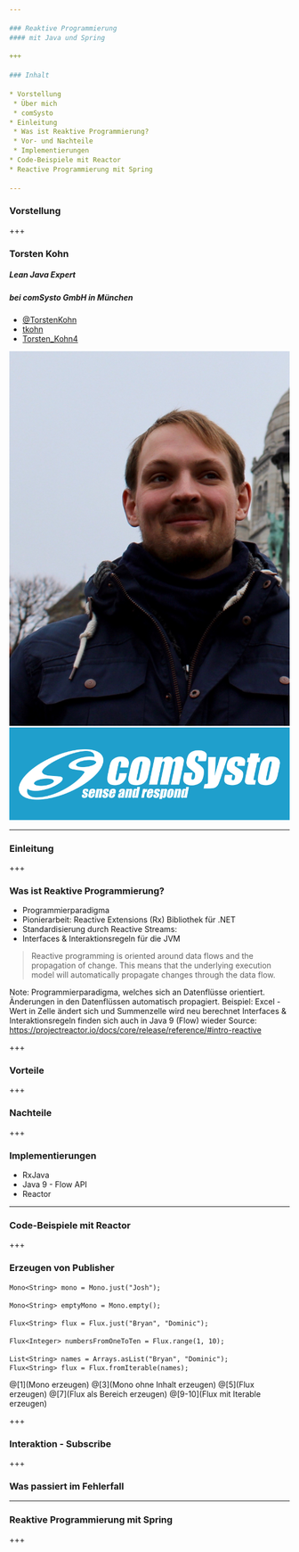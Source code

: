 ```yaml
---

### Reaktive Programmierung 
#### mit Java und Spring

+++

### Inhalt

* Vorstellung
 * Über mich
 * comSysto
* Einleitung
 * Was ist Reaktive Programmierung?
 * Vor- und Nachteile
 * Implementierungen
* Code-Beispiele mit Reactor
* Reactive Programmierung mit Spring

---
```


### Vorstellung

+++

### Torsten Kohn
##### Lean Java Expert
##### bei comSysto GmbH in München

* <i class="fa fa-twitter-square"></i> [@TorstenKohn](https://twitter.com/TorstenKohn)
* <i class="fa fa-github-square"></i> [tkohn](https://github.com/tkohn)
* <i class="fa fa-xing-square"></i> [Torsten_Kohn4](https://www.xing.com/profile/Torsten_Kohn4)

<img class="profile-picture" src="/assets/profil_tk.jpg" alt="Profilbild von Torsten Kohn">
<a href="https://www.comsysto.com" target="_blank"><img class="company-picture" src="/assets/logo-normal-jpg.jpg" alt="Firmenlogo von comSysto GmbH"></a>

---

### Einleitung

+++

### Was ist Reaktive Programmierung?

* Programmierparadigma
* Pionierarbeit: Reactive Extensions (Rx) Bibliothek für .NET
* Standardisierung durch Reactive Streams:
 * Interfaces & Interaktionsregeln für die JVM

> Reactive programming is oriented around data flows and the propagation of change. 
> This means that the underlying execution model will automatically propagate changes through the data flow.

Note:
Programmierparadigma, welches sich an Datenflüsse orientiert.
Änderungen in den Datenflüssen automatisch propagiert.
Beispiel: Excel - Wert in Zelle ändert sich und Summenzelle wird neu berechnet
Interfaces & Interaktionsregeln finden sich auch in Java 9 (Flow) wieder
Source: https://projectreactor.io/docs/core/release/reference/#intro-reactive

+++

### Vorteile

+++

### Nachteile

+++

### Implementierungen

* RxJava
* Java 9 - Flow API
* Reactor

---

### Code-Beispiele mit Reactor

+++

### Erzeugen von Publisher

```
Mono<String> mono = Mono.just("Josh");

Mono<String> emptyMono = Mono.empty();

Flux<String> flux = Flux.just("Bryan", "Dominic");

Flux<Integer> numbersFromOneToTen = Flux.range(1, 10);

List<String> names = Arrays.asList("Bryan", "Dominic");
Flux<String> flux = Flux.fromIterable(names);
```
@[1](Mono erzeugen)
@[3](Mono ohne Inhalt erzeugen)
@[5](Flux erzeugen)
@[7](Flux als Bereich erzeugen)
@[9-10](Flux mit Iterable erzeugen)

+++

### Interaktion - Subscribe

+++

### Was passiert im Fehlerfall

---

### Reaktive Programmierung mit Spring

+++

